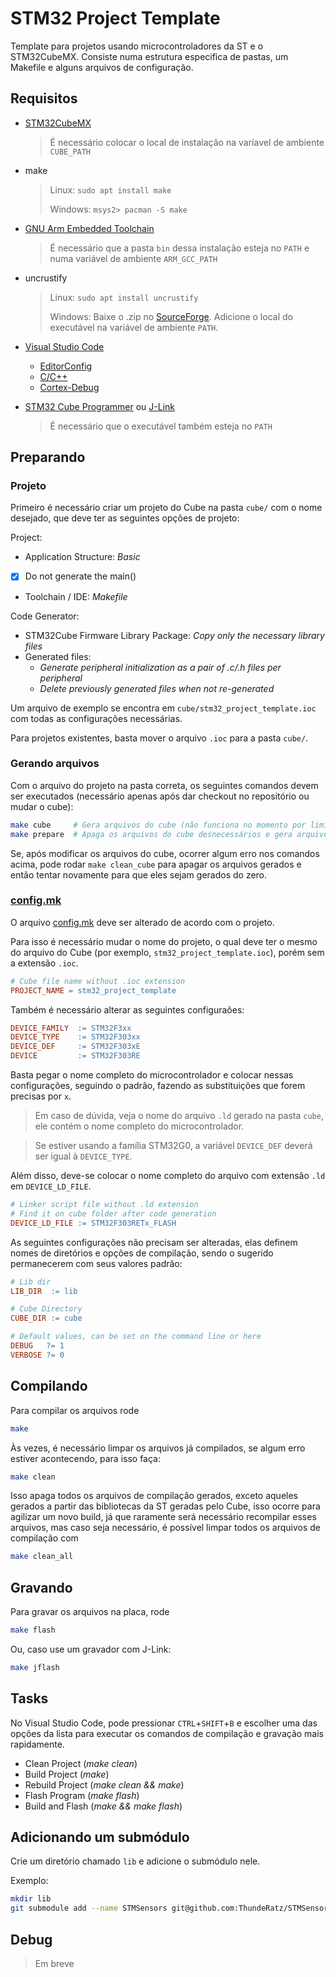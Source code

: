 # STM32 Project Template

Template para projetos usando microcontroladores da ST e o STM32CubeMX.
Consiste numa estrutura especifica de pastas, um Makefile e
alguns arquivos de configuração.

## Requisitos

* [STM32CubeMX](https://www.st.com/en/development-tools/stm32cubemx.html)
  > É necessário colocar o local de instalação na varíavel de ambiente `CUBE_PATH`

* make
  > Linux: `sudo apt install make`
  >
  > Windows: `msys2> pacman -S make`

* [GNU Arm Embedded Toolchain](https://developer.arm.com/open-source/gnu-toolchain/gnu-rm/downloads)
  > É necessário que a pasta `bin` dessa instalação esteja no `PATH`
  > e numa variável de ambiente `ARM_GCC_PATH`

* uncrustify
  > Linux: `sudo apt install uncrustify`
  >
  > Windows: Baixe o .zip no [SourceForge](https://sourceforge.net/projects/uncrustify/files/). Adicione o local do executável na variável de ambiente `PATH`.

* [Visual Studio Code](https://code.visualstudio.com/)
  * [EditorConfig](https://marketplace.visualstudio.com/items?itemName=EditorConfig.EditorConfig)
  * [C/C++](https://marketplace.visualstudio.com/items?itemName=ms-vscode.cpptools)
  * [Cortex-Debug](https://marketplace.visualstudio.com/items?itemName=marus25.cortex-debug)

* [STM32 Cube Programmer](https://www.st.com/en/development-tools/stm32cubeprog.html) ou [J-Link](https://www.segger.com/downloads/jlink/)
  > É necessário que o executável também esteja no `PATH`

## Preparando

### Projeto

Primeiro é necessário criar um projeto do Cube na pasta `cube/` com o nome desejado,
que deve ter as seguintes opções de projeto:

Project:

* Application Structure: *Basic*
* [x] Do not generate the main()
* Toolchain / IDE: *Makefile*

Code Generator:

* STM32Cube Firmware Library Package: *Copy only the necessary library files*
* Generated files:
  * *Generate peripheral initialization as a pair of .c/.h files per peripheral*
  * *Delete previously generated files when not re-generated*

Um arquivo de exemplo se encontra em `cube/stm32_project_template.ioc` com todas as configurações necessárias.

Para projetos existentes, basta mover o arquivo `.ioc` para a pasta `cube/`.

### Gerando arquivos

Com o arquivo do projeto na pasta correta, os seguintes comandos devem ser 
executados (necessário apenas após dar checkout no repositório ou mudar o cube):

```bash
make cube     # Gera arquivos do cube (não funciona no momento por limitações no cube)
make prepare  # Apaga os arquivos do cube desnecessários e gera arquivos de configuração do VS Code
```

Se, após modificar os arquivos do cube, ocorrer algum erro nos comandos acima,
pode rodar `make clean_cube` para apagar os arquivos gerados e então tentar 
novamente para que eles sejam gerados do zero.

### [config.mk](config.mk)

O arquivo [config.mk](config.mk) deve ser alterado de acordo com o projeto. 

Para isso é necessário mudar o nome do projeto, o qual deve ter o mesmo do arquivo do Cube (por exemplo, `stm32_project_template.ioc`), porém sem a extensão `.ioc`.

```Makefile
# Cube file name without .ioc extension
PROJECT_NAME = stm32_project_template
```

Também é necessário alterar as seguintes configuraões:

```Makefile
DEVICE_FAMILY  := STM32F3xx
DEVICE_TYPE    := STM32F303xx
DEVICE_DEF     := STM32F303xE
DEVICE         := STM32F303RE
```

Basta pegar o nome completo do microcontrolador e colocar nessas configurações, seguindo o padrão, fazendo as substituições que forem precisas por `x`.

> Em caso de dúvida, veja o nome do arquivo `.ld` gerado na pasta `cube`,
> ele contém o nome completo do microcontrolador.

> Se estiver usando a família STM32G0, a variável `DEVICE_DEF` deverá ser igual à `DEVICE_TYPE`.

Além disso, deve-se colocar o nome completo do arquivo com extensão `.ld` em `DEVICE_LD_FILE`.

```Makefile
# Linker script file without .ld extension
# Find it on cube folder after code generation
DEVICE_LD_FILE := STM32F303RETx_FLASH
```

As seguintes configurações não precisam ser alteradas, elas definem nomes de diretórios e opções de compilação, sendo o sugerido permanecerem com seus valores padrão:

```Makefile
# Lib dir
LIB_DIR  := lib

# Cube Directory
CUBE_DIR := cube

# Default values, can be set on the command line or here
DEBUG   ?= 1
VERBOSE ?= 0
```

## Compilando

Para compilar os arquivos rode

```bash
make
```

Às vezes, é necessário limpar os arquivos já compilados, se algum erro estiver 
acontecendo, para isso faça:

```bash
make clean
```

Isso apaga todos os arquivos de compilação gerados, exceto aqueles gerados a partir 
das bibliotecas da ST geradas pelo Cube, isso ocorre para agilizar um novo build,
já que raramente será necessário recompilar esses arquivos, mas caso seja necessário,
é possível limpar todos os arquivos de compilação com

```bash
make clean_all
```

## Gravando

Para gravar os arquivos na placa, rode

```bash
make flash
```

Ou, caso use um gravador com J-Link:

```bash
make jflash
```

## Tasks

No Visual Studio Code, pode pressionar `CTRL`+`SHIFT`+`B` e escolher uma das 
opções da lista para executar os comandos de compilação e gravação mais rapidamente.

* Clean Project (_make clean_)
* Build Project (_make_)
* Rebuild Project (_make clean && make_)
* Flash Program (_make flash_)
* Build and Flash (_make && make flash_)

## Adicionando um submódulo

Crie um diretório chamado `lib` e adicione o submódulo nele.

Exemplo:

```bash
mkdir lib
git submodule add --name STMSensors git@github.com:ThundeRatz/STMSensors.git lib/STMSensors
```

## Debug

> Em breve
